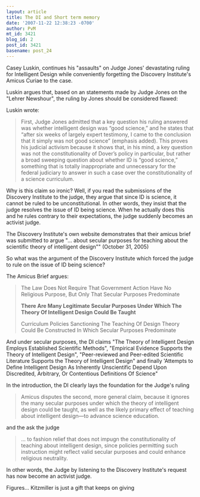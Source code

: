 ```yaml
---
layout: article
title: The DI and Short term memory
date: '2007-11-22 12:38:23 -0700'
author: PvM
mt_id: 3421
blog_id: 2
post_id: 3421
basename: post_24
---
```

Casey Luskin, continues his "assaults" on Judge Jones' devastating ruling for Intelligent Design while conveniently forgetting the Discovery Institute's Amicus Curiae to the case.

Luskin argues that, based on an statements made by Judge Jones on the "Lehrer Newshour", the ruling by Jones should be considered flawed:

Luskin wrote:

> First, Judge Jones admitted that a key question his ruling answered was whether intelligent design was “good science,” and he states that “after six weeks of largely expert testimony, I came to the conclusion that it simply was not good science” (emphasis added). This proves his judicial activism because it shows that, in his mind, a key question was not the constitutionality of Dover’s policy in particular, but rather a broad sweeping question about whether ID is “good science,” something that is totally inappropriate and unnecessary for the federal judiciary to answer in such a case over the constitutionality of a science curriculum.

Why is this claim so ironic? Well, if you read the submissions of the Discovery Institute to the judge, they argue that since ID is science, it cannot be ruled to be unconstitutional. In other words, they insist that the judge resolves the issue of ID being science. When he actually does this and he rules contrary to their expectations, the judge suddenly becomes an activist judge.

The Discovery Institute's own website demonstrates that their amicus brief was submitted to argue "... about secular purposes for teaching about the scientific theory of intelligent design"" (October 31, 2005)

So what was the argument of the Discovery Institute which forced the judge to rule on the issue of ID being science?

The Amicus Brief argues:

> The Law Does Not Require That Government Action Have No Religious  Purpose, But Only That Secular Purposes Predominate
> 
> **There Are Many Legitimate Secular Purposes Under Which The Theory  Of Intelligent Design Could Be Taught**
> 
> Curriculum Policies Sanctioning The Teaching Of Design Theory Could  Be Constructed In Which Secular Purposes Predominate

And under secular purposes, the DI claims "The Theory of Intelligent Design Employs Established Scientific 
Methods", "Empirical Evidence Supports the Theory of Intelligent Design", "Peer-reviewed and Peer-edited Scientific Literature Supports the Theory of Intelligent Design" and finally 'Attempts to Define Intelligent Design As Inherently Unscientific Depend Upon Discredited, Arbitrary, Or Contentious Definitions Of 
Science"

In the introduction, the DI clearly lays the foundation for the Judge's ruling

> Amicus disputes  the second, more general claim, because it ignores the many secular purposes under  which the theory of intelligent design could be taught, as well as the likely primary  effect of teaching about intelligent design—to advance science education.

and the ask the judge

> ... to fashion relief that does not impugn the  constitutionality of teaching about intelligent design, since policies permitting such  instruction might reflect valid secular purposes and could enhance religious neutrality. 

In other words, the Judge by listening to the Discovery Institute's request has now become an activist judge.

Figures... Kitzmiller is just a gift that keeps on giving
